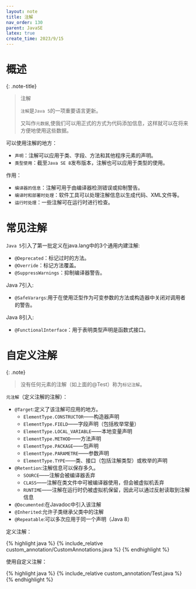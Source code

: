 ```yaml
---
layout: note
title: 注解
nav_order: 130
parent: JavaSE
latex: true
create_time: 2023/9/15
---
```


# 概述

{: .note-title}
> 注解
>
> `注解`是`Java 5`的一项重要语言更新。
>
> 又叫作`元数据`,使我们可以用正式的方式为代码添加信息，这样就可以在将来方便地使用这些数据。

可以使用注解的地方：

- `声明`：注解可以应用于类、字段、方法和其他程序元素的声明。
- `类型使用`：截至`Java SE 8`发布版本，注解也可以应用于类型的使用。

作用：

- `编译器的信息`：注解可用于由编译器检测错误或抑制警告。
- `编译时和部署时处理`：软件工具可以处理注解信息以生成代码、XML文件等。
- `运行时处理`：一些注解可在运行时进行检查。

# 常见注解

`Java 5`引入了第一批定义在java.lang中的3个通用内建注解:

- `@Deprecated`：标记过时的方法。
- `@Override`：标记方法覆盖。
- `@SuppressWarnings`：抑制编译器警告。

Java 7引入:

- `@SafeVarargs`:用于在使用泛型作为可变参数的方法或构造器中关闭对调用者的警告。

Java 8引入:

- `@FunctionalInterface`：用于表明类型声明是函数式接口。

# 自定义注解

{: .note}
> 没有任何元素的注解（如上面的@Test）称为`标记注解`。

`元注解`（定义注解的注解）：

- `@Target`:定义了该注解可应用的地方。
    - `ElementType.CONSTRUCTOR`——构造器声明
    - `ElementType.FIELD`——字段声明（包括枚举常量）
    - `ElementType.LOCAL_VARIABLE`——本地变量声明
    - `ElementType.METHOD`——方法声明
    - `ElementType.PACKAGE`——包声明
    - `ElementType.PARAMETRE`——参数声明
    - `ElementType.TYPE`——类、接口（包括注解类型）或枚举的声明
- `@Retention`:注解信息可以保存多久。
    - `SOURCE`——注解会被编译器丢弃
    - `CLASS`——注解在类文件中可被编译器使用，但会被虚拟机丢弃
    - `RUNTIME`——注解在运行时仍被虚拟机保留，因此可以通过反射读取到注解信息
- `@Documented`:在Javadoc中引入该注解
- `@Inherited`:允许子类继承父类中的注解
- `@Repeatable`:可以多次应用于同一个声明（Java 8）

定义注解：

{% highlight java %}
{% include_relative custom_annotation/CustomAnnotations.java %}
{% endhighlight %}

使用自定义注解：

{% highlight java %}
{% include_relative custom_annotation/Test.java %}
{% endhighlight %}

